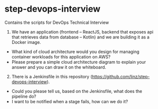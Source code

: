 # step-devops-interview
Contains the scripts for DevOps Technical Interview

1. We have an application (frontend – ReactJS, backend that exposes api that retrieves data from database – Kotlin) and we are building it as a Docker image. 
  * What kind of cloud architecture would you design for managing container workloads for this application on AWS?
  *	Please prepare a simple cloud architecture diagram to explain your answer and you can draw it on the whiteboard.
2. There is a Jenkinsfile in this repository (https://github.com/linz/step-devops-interview).
  * Could you please tell us, based on the Jenkinsfile, what does the pipeline do?
  * I want to be notified when a stage fails, how can we do it?

